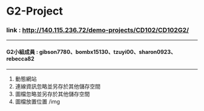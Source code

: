 # G2-Project
### link : http://140.115.236.72/demo-projects/CD102/CD102G2/
---
#### G2小組成員 : gibson7780、bombx15130、tzuyi00、sharon0923、rebecca82
---
1. 動態網站
2. 連線資訊忽略並另存於其他儲存空間
3. 圖檔忽略並另存於其他儲存空間
4. 圖檔放置位置 /img
